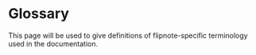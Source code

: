 # Glossary
This page will be used to give definitions of flipnote-specific terminology used in the documentation.
